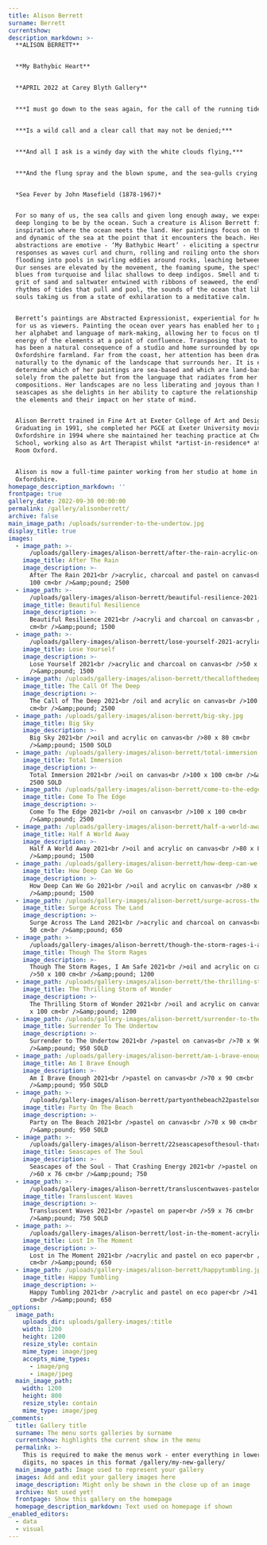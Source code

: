 ```yaml
---
title: Alison Berrett
surname: Berrett
currentshow:
description_markdown: >-
  **ALISON BERRETT**


  **My Bathybic Heart**


  **APRIL 2022 at Carey Blyth Gallery**


  ***I must go down to the seas again, for the call of the running tide***


  ***Is a wild call and a clear call that may not be denied;***


  ***And all I ask is a windy day with the white clouds flying,***


  ***And the flung spray and the blown spume, and the sea-gulls crying.***


  *Sea Fever by John Masefield (1878-1967)*


  For so many of us, the sea calls and given long enough away, we experience a
  deep longing to be by the ocean. Such a creature is Alison Berrett finding
  inspiration where the ocean meets the land. Her paintings focus on the energy
  and dynamic of the sea at the point that it encounters the beach. Her seascape
  abstractions are emotive - ‘My Bathybic Heart’ - eliciting a spectrum of
  responses as waves curl and churn, rolling and roiling onto the shoreline,
  flooding into pools in swirling eddies around rocks, leaching between pebbles.
  Our senses are elevated by the movement, the foaming spume, the spectrum of
  blues from turquoise and lilac shallows to deep indigos. Smell and taste, the
  grit of sand and saltwater entwined with ribbons of seaweed, the endless
  rhythms of tides that pull and pool, the sounds of the ocean that liberate our
  souls taking us from a state of exhilaration to a meditative calm.


  Berrett’s paintings are Abstracted Expressionist, experiential for her, and
  for us as viewers. Painting the ocean over years has enabled her to perfect
  her alphabet and language of mark-making, allowing her to focus on the primal
  energy of the elements at a point of confluence. Transposing that to the land
  has been a natural consequence of a studio and home surrounded by open
  Oxfordshire farmland. Far from the coast, her attention has been drawn
  naturally to the dynamic of the landscape that surrounds her. It is easy to
  determine which of her paintings are sea-based and which are land-based, not
  solely from the palette but from the language that radiates from her
  compositions. Her landscapes are no less liberating and joyous than her
  seascapes as she delights in her ability to capture the relationship between
  the elements and their impact on her state of mind.


  Alison Berrett trained in Fine Art at Exeter College of Art and Design.
  Graduating in 1991, she completed her PGCE at Exeter University moving to
  Oxfordshire in 1994 where she maintained her teaching practice at Cheney
  School, working also as Art Therapist whilst *artist-in-residence* at The Art
  Room Oxford.


  Alison is now a full-time painter working from her studio at home in
  Oxfordshire.
homepage_description_markdown: ''
frontpage: true
gallery_date: 2022-09-30 00:00:00
permalink: /gallery/alisonberrett/
archive: false
main_image_path: /uploads/surrender-to-the-undertow.jpg
display_title: true
images:
  - image_path: >-
      /uploads/gallery-images/alison-berrett/after-the-rain-acrylic-on-canvas-100x100cm.JPG
    image_title: After The Rain
    image_description: >-
      After The Rain 2021<br />acrylic, charcoal and pastel on canvas<br />100 x
      100 cm<br />&amp;pound; 2500
  - image_path: >-
      /uploads/gallery-images/alison-berrett/beautiful-resilience-2021-acrylic-on-canvas-50x100cm-950.jpg
    image_title: Beautiful Resilience
    image_description: >-
      Beautiful Resilience 2021<br />acryli and charcoal on canvas<br />50 x 100
      cm<br />&amp;pound; 1500
  - image_path: >-
      /uploads/gallery-images/alison-berrett/lose-yourself-2021-acrylic-on-canvas-50x100cm-950.jpg
    image_title: Lose Yourself
    image_description: >-
      Lose Yourself 2021<br />acrylic and charcoal on canvas<br />50 x 100 cm<br
      />&amp;pound; 1500
  - image_path: /uploads/gallery-images/alison-berrett/thecallofthedeep.jpg
    image_title: The Call Of The Deep
    image_description: >-
      The Call of The Deep 2021<br /oil and acrylic on canvas<br />100 x 100
      cm<br />&amp;pound; 2500
  - image_path: /uploads/gallery-images/alison-berrett/big-sky.jpg
    image_title: Big Sky
    image_description: >-
      Big Sky 2021<br />oil and acrylic on canvas<br />80 x 80 cm<br
      />&amp;pound; 1500 SOLD
  - image_path: /uploads/gallery-images/alison-berrett/total-immersion.jpg
    image_title: Total Immersion
    image_description: >-
      Total Immersion 2021<br />oil on canvas<br />100 x 100 cm<br />&amp;pound;
      2500 SOLD
  - image_path: /uploads/gallery-images/alison-berrett/come-to-the-edge.jpg
    image_title: Come To The Edge
    image_description: >-
      Come To The Edge 2021<br />oil on canvas<br />100 x 100 cm<br
      />&amp;pound; 2500
  - image_path: /uploads/gallery-images/alison-berrett/half-a-world-away.jpg
    image_title: Half A World Away
    image_description: >-
      Half A World Away 2021<br />oil and acrylic on canvas<br />80 x 80 cm<br
      />&amp;pound; 1500
  - image_path: /uploads/gallery-images/alison-berrett/how-deep-can-we-go.jpg
    image_title: How Deep Can We Go
    image_description: >-
      How Deep Can We Go 2021<br />oil and acrylic on canvas<br />80 x 80 cm<br
      />&amp;pound; 1500
  - image_path: /uploads/gallery-images/alison-berrett/surge-across-the-land.jpg
    image_title: Surge Across The Land
    image_description: >-
      Surge Across The Land 2021<br />acrylic and charcoal on canvas<br />50 x
      50 cm<br />&amp;pound; 650
  - image_path: >-
      /uploads/gallery-images/alison-berrett/though-the-storm-rages-i-am-safe.jpg
    image_title: Though The Storm Rages
    image_description: >-
      Though The Storm Rages, I Am Safe 2021<br />oil and acrylic on canvas<br
      />50 x 100 cm<br />&amp;pound; 1200
  - image_path: /uploads/gallery-images/alison-berrett/the-thrilling-storm-of-wonder.jpg
    image_title: The Thrilling Storm of Wonder
    image_description: >-
      The Thrilling Storm of Wonder 2021<br />oil and acrylic on canvas<br />40
      x 100 cm<br />&amp;pound; 1200
  - image_path: /uploads/gallery-images/alison-berrett/surrender-to-the-undertow.jpg
    image_title: Surrender To The Undertow
    image_description: >-
      Surrender to The Undertow 2021<br />pastel on canvas<br />70 x 90 cm<br
      />&amp;pound; 950 SOLD
  - image_path: /uploads/gallery-images/alison-berrett/am-i-brave-enough.jpg
    image_title: Am I Brave Enough
    image_description: >-
      Am I Brave Enough 2021<br />pastel on canvas<br />70 x 90 cm<br
      />&amp;pound; 950 SOLD
  - image_path: >-
      /uploads/gallery-images/alison-berrett/partyonthebeach22pastelsonpaper54x74cmplusmountunframed.jpg
    image_title: Party On The Beach
    image_description: >-
      Party on The Beach 2021<br />pastel on canvas<br />70 x 90 cm<br
      />&amp;pound; 950 SOLD
  - image_path: >-
      /uploads/gallery-images/alison-berrett/22seascapesofthesoul-thatcrashingenergy22pastelsonpaper58x76cmincludingmountnotincludingframe.jpg
    image_title: Seascapes of The Soul
    image_description: >-
      Seascapes of the Soul - That Crashing Energy 2021<br />pastel on paper<br
      />60 x 76 cm<br />&amp;pound; 750
  - image_path: >-
      /uploads/gallery-images/alison-berrett/transluscentwaves-pastelonpaper60x41cm.jpg
    image_title: Transluscent Waves
    image_description: >-
      Transluscent Waves 2021<br />pastel on paper<br />59 x 76 cm<br
      />&amp;pound; 750 SOLD
  - image_path: >-
      /uploads/gallery-images/alison-berrett/lost-in-the-moment-acrylic-on-eco-paper.jpg
    image_title: Lost In The Moment
    image_description: >-
      Lost in The Moment 2021<br />acrylic and pastel on eco paper<br />41 x 52
      cm<br />&amp;pound; 650
  - image_path: /uploads/gallery-images/alison-berrett/happytumbling.jpg
    image_title: Happy Tumbling
    image_description: >-
      Happy Tumbling 2021<br />acrylic and pastel on eco paper<br />41 x 52
      cm<br />&amp;pound; 650
_options:
  image_path:
    uploads_dir: uploads/gallery-images/:title
    width: 1200
    height: 1200
    resize_style: contain
    mime_type: image/jpeg
    accepts_mime_types:
      - image/png
      - image/jpeg
  main_image_path:
    width: 1200
    height: 800
    resize_style: contain
    mime_type: image/jpeg
_comments:
  title: Gallery title
  surname: The menu sorts galleries by surname
  currentshow: highlights the current show in the menu
  permalink: >-
    This is required to make the menus work - enter everything in lower case, no
    digits, no spaces in this format /gallery/my-new-gallery/
  main_image_path: Image used to represent your gallery
  images: Add and edit your gallery images here
  image_description: Might only be shown in the close up of an image
  archive: Not used yet!
  frontpage: Show this gallery on the homepage
  homepage_description_markdown: Text used on homepage if shown
_enabled_editors:
  - data
  - visual
---
```

